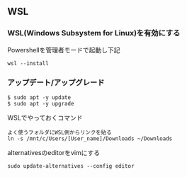 ## WSL

### WSL(Windows Subsystem for Linux)を有効にする
Powershellを管理者モードで起動し下記
```
wsl --install
```

### アップデート/アップグレード
```
$ sudo apt -y update
$ sudo apt -y upgrade
```

WSLでやっておくコマンド
```
よく使うフォルダにWSL側からリンクを貼る
ln -s /mnt/c/Users/[User_name]/Downloads ~/Downloads

```

alternativesのeditorをvimにする
```shell
sudo update-alternatives --config editor
```